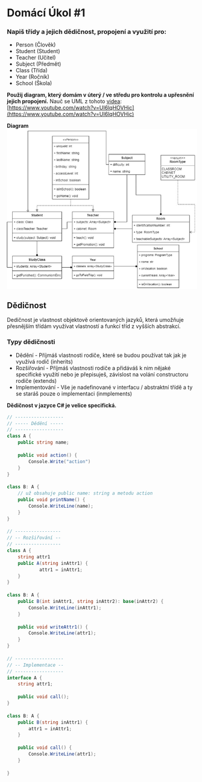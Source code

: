 # Domácí Úkol #1
### Napiš třídy a jejich dědičnost, propojení a využití pro:  

- Person (Člověk)
- Student (Student)
- Teacher (Učitel)
- Subject (Předmět)
- Class (Třída)
- Year (Ročník)
- School (Škola)

**Použij diagram, který domám v úterý / ve středu pro kontrolu a upřesnění jejich propojení.**
Nauč se UML z tohoto [videa](https://www.youtube.com/watch?v=UI6lqHOVHic): [https://www.youtube.com/watch?v=UI6lqHOVHic](https://www.youtube.com/watch?v=UI6lqHOVHic)

**Diagram**  
![Diagram tříd](./school.jpg)

## Dědičnost
Dedičnost je vlastnost objektově orientovaných jazyků, která umožňuje přesnějším třídám využívat vlastností a funkcí tříd z vyšších abstrakcí.
  
### Typy dědičnosti
- Dědění - Příjmáš vlastnosti rodiče, které se budou používat tak jak je využívá rodič (inherits)
- Rozšiřování - Příjmáš vlastnosti rodiče a přidáváš k nim nějaké specifické využití nebo je přepisuješ, závislost na volání constructoru rodiče (extends)
- Implementování - Vše je nadefinované v interfacu / abstraktní třídě a ty se staráš pouze o implementaci (inmplements)

**Dědičnost v jazyce C# je velice specifická.**

```cs
// ------------------
// ----- Dědění -----
// ------------------
class A {
    public string name;
    
    public void action() {
        Console.Write("action")
    }
}

class B: A {
    // už obsahuje public name: string a metodu action
    public void printName() {
        Console.WriteLine(name);    
    }
}

// -----------------
// -- Rozšiřování --
// -----------------
class A {
    string attr1
    public A(string inAttr1) {
            attr1 = inAttr1;
    }
}

class B: A {
    public B(int inAttr1, string inAttr2): base(inAttr2) {
        Console.WriteLine(inAttr1);
    }
    
    public void writeAttr1() {
        Console.WriteLine(attr1);
    }
}

// ------------------
// -- Implementace --
// ------------------
interface A {
    string attr1;
    
    public void call();
}

class B: A {
    public B(string inAttr1) {
        attr1 = inAttr1;
    }
    
    public void call() {
        Console.WriteLine(attr1);
    }
    
}

```

